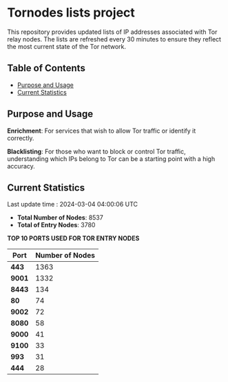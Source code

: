 # Tornodes lists project

This repository provides updated lists of IP addresses associated with Tor relay nodes. The lists are refreshed every 30 minutes to ensure they reflect the most current state of the Tor network.

## Table of Contents

- [Purpose and Usage](#purpose-and-usage)
- [Current Statistics](#current-statistics)


## Purpose and Usage

**Enrichment**: For services that wish to allow Tor traffic or identify it correctly.

**Blacklisting**: For those who want to block or control Tor traffic, understanding which IPs belong to Tor can be a starting point with a high accuracy.

## Current Statistics

Last update time : 2024-03-04 04:00:06 UTC

- **Total Number of Nodes**: 8537
- **Total of Entry Nodes**: 3780

**TOP 10 PORTS USED FOR TOR ENTRY NODES**

| **Port** | **Number of Nodes** |
|------|-----------------|
| **443**   | 1363  |
| **9001**   | 1332  |
| **8443**   | 134  |
| **80**   | 74  |
| **9002**   | 72  |
| **8080**   | 58  |
| **9000**   | 41  |
| **9100**   | 33  |
| **993**   | 31  |
| **444**   | 28  |

